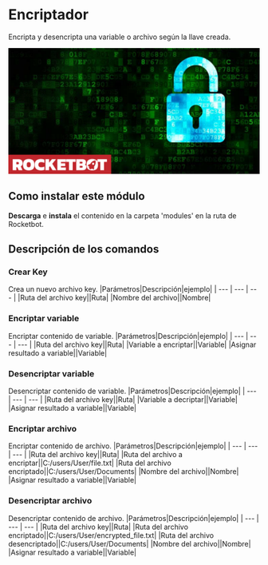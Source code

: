 # Encriptador
  
Encripta y desencripta una variable o archivo según la llave creada.

![banner](imgs/Banner_Encriptador.png)
## Como instalar este módulo
  
__Descarga__ e __instala__ el contenido en la carpeta 'modules' en la ruta de Rocketbot.  



## Descripción de los comandos

### Crear Key
  
Crea un nuevo archivo key.
|Parámetros|Descripción|ejemplo|
| --- | --- | --- |
|Ruta del archivo key||Ruta|
|Nombre del archivo||Nombre|

### Encriptar variable
  
Encriptar contenido de variable.
|Parámetros|Descripción|ejemplo|
| --- | --- | --- |
|Ruta del archivo key||Ruta|
|Variable a encriptar||Variable|
|Asignar resultado a variable||Variable|

### Desencriptar variable
  
Desencriptar contenido de variable.
|Parámetros|Descripción|ejemplo|
| --- | --- | --- |
|Ruta del archivo key||Ruta|
|Variable a decriptar||Variable|
|Asignar resultado a variable||Variable|

### Encriptar archivo
  
Encriptar contenido de archivo.
|Parámetros|Descripción|ejemplo|
| --- | --- | --- |
|Ruta del archivo key||Ruta|
|Ruta del archivo a encriptar||C:/users/User/file.txt|
|Ruta del archivo encriptado||C:/users/User/Documents|
|Nombre del archivo||Nombre|
|Asignar resultado a variable||Variable|

### Desencriptar archivo
  
Desencriptar contenido de archivo.
|Parámetros|Descripción|ejemplo|
| --- | --- | --- |
|Ruta del archivo key||Ruta|
|Ruta del archivo encriptado||C:/users/User/encrypted_file.txt|
|Ruta del archivo desencriptado||C:/users/User/Documents|
|Nombre del archivo||Nombre|
|Asignar resultado a variable||Variable|
